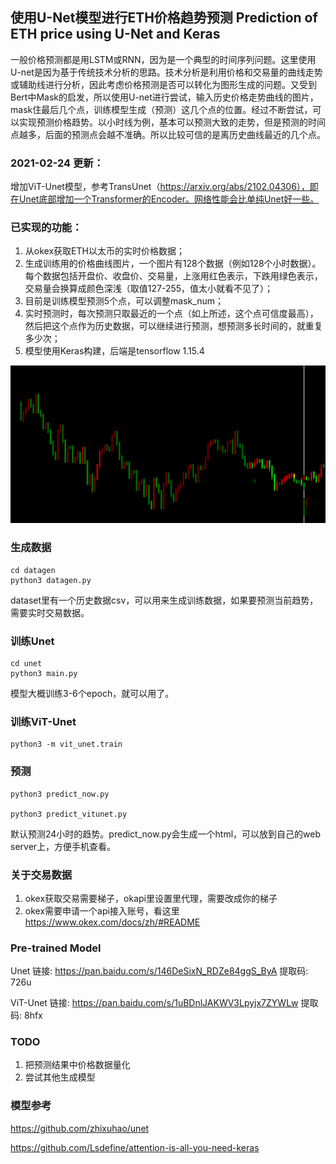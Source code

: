 ## 使用U-Net模型进行ETH价格趋势预测 Prediction of ETH price using U-Net and Keras

一般价格预测都是用LSTM或RNN，因为是一个典型的时间序列问题。这里使用U-net是因为基于传统技术分析的思路。技术分析是利用价格和交易量的曲线走势或辅助线进行分析，因此考虑价格预测是否可以转化为图形生成的问题。又受到Bert中Mask的启发，所以使用U-net进行尝试，输入历史价格走势曲线的图片，mask住最后几个点，训练模型生成（预测）这几个点的位置。经过不断尝试，可以实现预测价格趋势。以小时线为例，基本可以预测大致的走势，但是预测的时间点越多，后面的预测点会越不准确。所以比较可信的是离历史曲线最近的几个点。



### 2021-02-24 更新：

增加ViT-Unet模型，参考TransUnet（https://arxiv.org/abs/2102.04306），即在Unet底部增加一个Transformer的Encoder。网络性能会比单纯Unet好一些。



### 已实现的功能：

1. 从okex获取ETH以太币的实时价格数据；
2. 生成训练用的价格曲线图片，一个图片有128个数据（例如128个小时数据）。每个数据包括开盘价、收盘价、交易量，上涨用红色表示，下跌用绿色表示，交易量会换算成颜色深浅（取值127-255，值太小就看不见了）；
3. 目前是训练模型预测5个点，可以调整mask_num；
4. 实时预测时，每次预测只取最近的一个点（如上所述，这个点可信度最高），然后把这个点作为历史数据，可以继续进行预测，想预测多长时间的，就重复多少次；
5. 模型使用Keras构建，后端是tensorflow 1.15.4

<img src="data/results/vit_1h.png" alt="vit_1h" style="zoom: 200%;" />



### 生成数据

```
cd datagen
python3 datagen.py
```
dataset里有一个历史数据csv，可以用来生成训练数据，如果要预测当前趋势，需要实时交易数据。



### 训练Unet

```
cd unet
python3 main.py
```
模型大概训练3-6个epoch，就可以用了。



### 训练ViT-Unet

```
python3 -m vit_unet.train
```



### 预测

```
python3 predict_now.py

python3 predict_vitunet.py
```
默认预测24小时的趋势。predict_now.py会生成一个html，可以放到自己的web server上，方便手机查看。



### 关于交易数据

1. okex获取交易需要梯子，okapi里设置里代理，需要改成你的梯子
2. okex需要申请一个api接入账号，看这里 https://www.okex.com/docs/zh/#README



### Pre-trained Model

Unet 链接: https://pan.baidu.com/s/146DeSixN_RDZe84ggS_ByA 提取码: 726u

ViT-Unet 链接: https://pan.baidu.com/s/1uBDnlJAKWV3Lpyjx7ZYWLw 提取码: 8hfx 



### TODO

1. 把预测结果中价格数据量化
2. 尝试其他生成模型



### 模型参考

https://github.com/zhixuhao/unet

https://github.com/Lsdefine/attention-is-all-you-need-keras